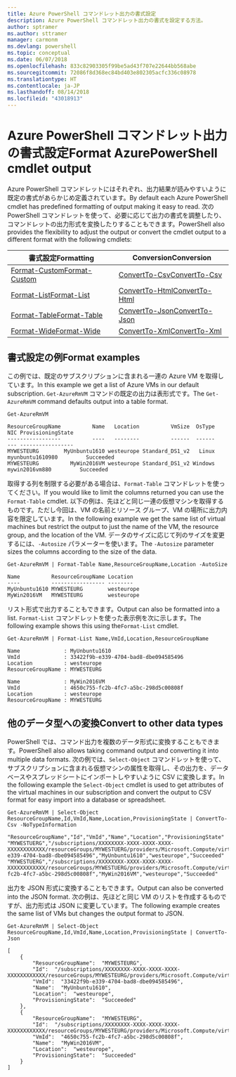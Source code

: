 ```yaml
---
title: Azure PowerShell コマンドレット出力の書式設定
description: Azure PowerShell コマンドレット出力の書式を設定する方法。
author: sptramer
ms.author: sttramer
manager: carmonm
ms.devlang: powershell
ms.topic: conceptual
ms.date: 06/07/2018
ms.openlocfilehash: 833c82903305f99be5ad43f707e22644bb568abe
ms.sourcegitcommit: 72086f8d368ec84bd403e802305acfc336c08978
ms.translationtype: HT
ms.contentlocale: ja-JP
ms.lasthandoff: 08/14/2018
ms.locfileid: "43018913"
---
```

# <a name="format-azurepowershell-cmdlet-output"></a><span data-ttu-id="56ef7-103">Azure PowerShell コマンドレット出力の書式設定</span><span class="sxs-lookup"><span data-stu-id="56ef7-103">Format AzurePowerShell cmdlet output</span></span>

<span data-ttu-id="56ef7-104">Azure PowerShell コマンドレットにはそれぞれ、出力結果が読みやすいように既定の書式があらかじめ定義されています。</span><span class="sxs-lookup"><span data-stu-id="56ef7-104">By default each Azure PowerShell cmdlet has predefined formatting of output making it easy to read.</span></span>  <span data-ttu-id="56ef7-105">次の PowerShell コマンドレットを使って、必要に応じて出力の書式を調整したり、コマンドレットの出力形式を変換したりすることもできます。</span><span class="sxs-lookup"><span data-stu-id="56ef7-105">PowerShell also provides the flexibility to adjust the output or convert the cmdlet output to a different format with the following cmdlets:</span></span>

| <span data-ttu-id="56ef7-106">書式設定</span><span class="sxs-lookup"><span data-stu-id="56ef7-106">Formatting</span></span>      | <span data-ttu-id="56ef7-107">Conversion</span><span class="sxs-lookup"><span data-stu-id="56ef7-107">Conversion</span></span>       |
|-----------------|------------------|
| [<span data-ttu-id="56ef7-108">Format-Custom</span><span class="sxs-lookup"><span data-stu-id="56ef7-108">Format-Custom</span></span>](/powershell/module/microsoft.powershell.utility/format-custom) | [<span data-ttu-id="56ef7-109">ConvertTo-Csv</span><span class="sxs-lookup"><span data-stu-id="56ef7-109">ConvertTo-Csv</span></span>](/powershell/module/microsoft.powershell.utility/convertto-csv)  |
| [<span data-ttu-id="56ef7-110">Format-List</span><span class="sxs-lookup"><span data-stu-id="56ef7-110">Format-List</span></span>](/powershell/module/microsoft.powershell.utility/format-list)   | [<span data-ttu-id="56ef7-111">ConvertTo-Html</span><span class="sxs-lookup"><span data-stu-id="56ef7-111">ConvertTo-Html</span></span>](/powershell/module/microsoft.powershell.utility/convertto-html) |
| [<span data-ttu-id="56ef7-112">Format-Table</span><span class="sxs-lookup"><span data-stu-id="56ef7-112">Format-Table</span></span>](/powershell/module/microsoft.powershell.utility/format-table)  | [<span data-ttu-id="56ef7-113">ConvertTo-Json</span><span class="sxs-lookup"><span data-stu-id="56ef7-113">ConvertTo-Json</span></span>](/powershell/module/microsoft.powershell.utility/convertto-json) |
| [<span data-ttu-id="56ef7-114">Format-Wide</span><span class="sxs-lookup"><span data-stu-id="56ef7-114">Format-Wide</span></span>](/powershell/module/microsoft.powershell.utility/format-wide)   | [<span data-ttu-id="56ef7-115">ConvertTo-Xml</span><span class="sxs-lookup"><span data-stu-id="56ef7-115">ConvertTo-Xml</span></span>](/powershell/module/microsoft.powershell.utility/convertto-xml)  |

## <a name="format-examples"></a><span data-ttu-id="56ef7-116">書式設定の例</span><span class="sxs-lookup"><span data-stu-id="56ef7-116">Format examples</span></span>

<span data-ttu-id="56ef7-117">この例では、既定のサブスクリプションに含まれる一連の Azure VM を取得しています。</span><span class="sxs-lookup"><span data-stu-id="56ef7-117">In this example we get a list of Azure VMs in our default subscription.</span></span>  <span data-ttu-id="56ef7-118">`Get-AzureRmVM` コマンドの既定の出力は表形式です。</span><span class="sxs-lookup"><span data-stu-id="56ef7-118">The `Get-AzureRmVM` command defaults output into a table format.</span></span>

```azurepowershell-interactive
Get-AzureRmVM
```

```output
ResourceGroupName          Name   Location          VmSize  OsType              NIC ProvisioningState
-----------------          ----   --------          ------  ------              --- -----------------
MYWESTEURG        MyUnbuntu1610 westeurope Standard_DS1_v2   Linux myunbuntu1610980         Succeeded
MYWESTEURG          MyWin2016VM westeurope Standard_DS1_v2 Windows   mywin2016vm880         Succeeded
```

<span data-ttu-id="56ef7-119">取得する列を制限する必要がある場合は、`Format-Table` コマンドレットを使ってください。</span><span class="sxs-lookup"><span data-stu-id="56ef7-119">If you would like to limit the columns returned you can use the `Format-Table` cmdlet.</span></span> <span data-ttu-id="56ef7-120">以下の例は、先ほどと同じ一連の仮想マシンを取得するものです。ただし今回は、VM の名前とリソース グループ、VM の場所に出力内容を限定しています。</span><span class="sxs-lookup"><span data-stu-id="56ef7-120">In the following example we get the same list of virtual machines but restrict the output to just the name of the VM, the resource group, and the location of the VM.</span></span>  <span data-ttu-id="56ef7-121">データのサイズに応じて列のサイズを変更するには、`-Autosize` パラメーターを使います。</span><span class="sxs-lookup"><span data-stu-id="56ef7-121">The `-Autosize` parameter sizes the columns according to the size of the data.</span></span>

```azurepowershell-interactive
Get-AzureRmVM | Format-Table Name,ResourceGroupName,Location -AutoSize
```

```output
Name          ResourceGroupName Location
----          ----------------- --------
MyUnbuntu1610 MYWESTEURG        westeurope
MyWin2016VM   MYWESTEURG        westeurope
```

<span data-ttu-id="56ef7-122">リスト形式で出力することもできます。</span><span class="sxs-lookup"><span data-stu-id="56ef7-122">Output can also be formatted into a list.</span></span> <span data-ttu-id="56ef7-123">`Format-List` コマンドレットを使った表示例を次に示します。</span><span class="sxs-lookup"><span data-stu-id="56ef7-123">The following example shows this using the`Format-List` cmdlet.</span></span>

```azurepowershell-interactive
Get-AzureRmVM | Format-List Name,VmId,Location,ResourceGroupName
```

```output
Name              : MyUnbuntu1610
VmId              : 33422f9b-e339-4704-bad8-dbe094585496
Location          : westeurope
ResourceGroupName : MYWESTEURG

Name              : MyWin2016VM
VmId              : 4650c755-fc2b-4fc7-a5bc-298d5c00808f
Location          : westeurope
ResourceGroupName : MYWESTEURG
```

## <a name="convert-to-other-data-types"></a><span data-ttu-id="56ef7-124">他のデータ型への変換</span><span class="sxs-lookup"><span data-stu-id="56ef7-124">Convert to other data types</span></span>

<span data-ttu-id="56ef7-125">PowerShell では、コマンド出力を複数のデータ形式に変換することもできます。</span><span class="sxs-lookup"><span data-stu-id="56ef7-125">PowerShell also allows taking command output and converting it into multiple data formats.</span></span> <span data-ttu-id="56ef7-126">次の例では、`Select-Object` コマンドレットを使って、サブスクリプションに含まれる仮想マシンの属性を取得し、その出力を、データベースやスプレッドシートにインポートしやすいように CSV に変換します。</span><span class="sxs-lookup"><span data-stu-id="56ef7-126">In the following example the `Select-Object` cmdlet is used to get attributes of the virtual machines in our subscription and convert the output to CSV format for easy import into a database or spreadsheet.</span></span>

```azurepowershell-interactive
Get-AzureRmVM | Select-Object ResourceGroupName,Id,VmId,Name,Location,ProvisioningState | ConvertTo-Csv -NoTypeInformation
```

```output
"ResourceGroupName","Id","VmId","Name","Location","ProvisioningState"
"MYWESTUERG","/subscriptions/XXXXXXXX-XXXX-XXXX-XXXX-XXXXXXXXXXXX/resourceGroups/MYWESTUERG/providers/Microsoft.Compute/virtualMachines/MyUnbuntu1610","33422f9b-e339-4704-bad8-dbe094585496","MyUnbuntu1610","westeurope","Succeeded"
"MYWESTUERG","/subscriptions/XXXXXXXX-XXXX-XXXX-XXXX-XXXXXXXXXXXX/resourceGroups/MYWESTUERG/providers/Microsoft.Compute/virtualMachines/MyWin2016VM","4650c755-fc2b-4fc7-a5bc-298d5c00808f","MyWin2016VM","westeurope","Succeeded"
```

<span data-ttu-id="56ef7-127">出力を JSON 形式に変換することもできます。</span><span class="sxs-lookup"><span data-stu-id="56ef7-127">Output can also be converted into the JSON format.</span></span>  <span data-ttu-id="56ef7-128">次の例は、先ほどと同じ VM のリストを作成するものですが、出力形式は JSON に変更しています。</span><span class="sxs-lookup"><span data-stu-id="56ef7-128">The following example creates the same list of VMs but changes the output format to JSON.</span></span>

```azurepowershell-interactive
Get-AzureRmVM | Select-Object ResourceGroupName,Id,VmId,Name,Location,ProvisioningState | ConvertTo-Json
```

```output
[
    {
        "ResourceGroupName":  "MYWESTEURG",
        "Id":  "/subscriptions/XXXXXXXX-XXXX-XXXX-XXXX-XXXXXXXXXXXX/resourceGroups/MYWESTEURG/providers/Microsoft.Compute/virtualMachines/MyUnbuntu1610",
        "VmId":  "33422f9b-e339-4704-bad8-dbe094585496",
        "Name":  "MyUnbuntu1610",
        "Location":  "westeurope",
        "ProvisioningState":  "Succeeded"
    },
    {
        "ResourceGroupName":  "MYWESTEURG",
        "Id":  "/subscriptions/XXXXXXXX-XXXX-XXXX-XXXX-XXXXXXXXXXXX/resourceGroups/MYWESTEURG/providers/Microsoft.Compute/virtualMachines/MyWin2016VM",
        "VmId":  "4650c755-fc2b-4fc7-a5bc-298d5c00808f",
        "Name":  "MyWin2016VM",
        "Location":  "westeurope",
        "ProvisioningState":  "Succeeded"
    }
]
```
